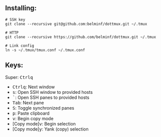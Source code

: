 Installing:
-----------
```
# SSH key
git clone --recursive git@github.com:belminf/dottmux.git ~/.tmux

# HTTP
git clone --recursive https://github.com/belminf/dottmux.git ~/.tmux

# Link config
ln -s ~/.tmux/tmux.conf ~/.tmux.conf
```

Keys:
-----
Super: <kbd>Ctrl</kbd><kbd>q</kbd>

* <kbd>Ctrl</kbd><kbd>q</kbd>: Next window
* <kbd>s</kbd>: Open SSH window to provided hosts
* <kbd>`</kbd>: Open SSH panes to provided hosts
* <kbd>Tab</kbd>: Next pane
* <kbd>S</kbd>: Toggle synchronized panes
* <kbd>p</kbd>: Paste clipboard
* <kbd>v</kbd>: Begin copy mode
* [Copy mode]<kbd>v</kbd>: Begin selection
* [Copy mode]<kbd>y</kbd>: Yank (copy) selection
